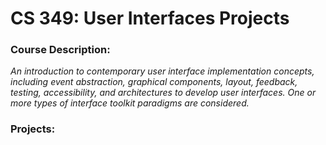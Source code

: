 # CS 349: User Interfaces Projects

### Course Description:
*An introduction to contemporary user interface implementation concepts, including event abstraction, graphical components, layout, feedback, testing, accessibility, and architectures to develop user interfaces. One or more types of interface toolkit paradigms are considered.*

### Projects:

